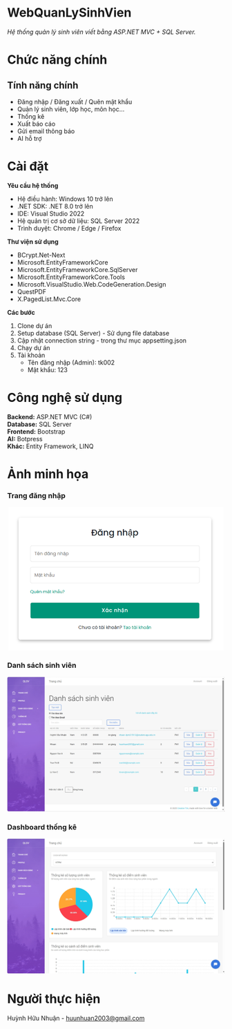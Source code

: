 # WebQuanLySinhVien 
*Hệ thống quản lý sinh viên viết bằng ASP.NET MVC + SQL Server.*
# Chức năng chính

##  Tính năng chính
-  Đăng nhập / Đăng xuất / Quên mật khẩu
-  Quản lý sinh viên, lớp học, môn học...
-  Thống kê
-  Xuất báo cáo
-  Gửi email thông báo
-  AI hỗ trợ

# Cài đặt
**Yêu cầu hệ thống**
- Hệ điều hành: Windows 10 trở lên
- .NET SDK: .NET 8.0 trở lên
- IDE: Visual Studio 2022
- Hệ quản trị cơ sở dữ liệu: SQL Server 2022 
- Trình duyệt: Chrome / Edge / Firefox
  
**Thư viện sử dụng**
- BCrypt.Net-Next                                       
- Microsoft.EntityFrameworkCore             
- Microsoft.EntityFrameworkCore.SqlServer
- Microsoft.EntityFrameworkCore.Tools 
- Microsoft.VisualStudio.Web.CodeGeneration.Design
- QuestPDF
- X.PagedList.Mvc.Core

**Các bước**
1. Clone dự án
2. Setup database (SQL Server) - Sử dụng file database
3. Cập nhật connection string - trong thư mục appsetting.json
4. Chạy dự án
5. Tài khoản
   - Tên đăng nhập (Admin): tk002
   - Mật khẩu: 123

# Công nghệ sử dụng
**Backend:** ASP.NET MVC (C#)  
**Database:** SQL Server  
**Frontend:** Bootstrap  
**AI:** Botpress  
**Khác:** Entity Framework, LINQ

#  Ảnh minh họa

###  Trang đăng nhập
<p align="center">
  <img src="docs/DangNhap.png" alt="Login Page" width="500"/>
</p>

###  Danh sách sinh viên
<p align="center">
  <img src="docs/DS_SinhVien.png" alt="Student List" width="600"/>
</p>

###  Dashboard thống kê
<p align="center">
  <img src="docs/ThongKe.png" alt="Dashboard" width="600"/>
</p>

# Người thực hiện
Huỳnh Hữu Nhuận - huunhuan2003@gmail.com
